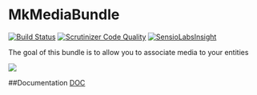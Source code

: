 # MkMediaBundle
[![Build Status](https://travis-ci.org/Mykees/MkMediaBundle.svg?branch=master)](https://travis-ci.org/Mykees/MkMediaBundle)
[![Scrutinizer Code Quality](https://scrutinizer-ci.com/g/Mykees/MkMediaBundle/badges/quality-score.png?b=master)](https://scrutinizer-ci.com/g/Mykees/MkMediaBundle/?branch=master)
[![SensioLabsInsight](https://insight.sensiolabs.com/projects/90addd7b-b322-409b-bf09-42749a26eee6/big.png)](https://insight.sensiolabs.com/projects/90addd7b-b322-409b-bf09-42749a26eee6)

The goal of this bundle is to allow you to associate media to your entities

<img src="http://mykees.github.io/MkMediaBundle/assets/images/uploader.jpg">

##Documentation
[DOC](http://mykees.github.io/MkMediaBundle/)
